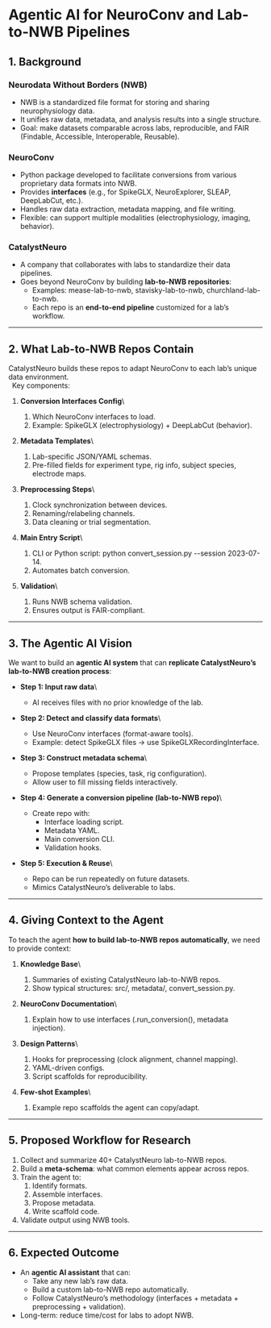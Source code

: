# <a name="_7dgwltq1cf03"></a>**Agentic AI for NeuroConv and Lab-to-NWB Pipelines**

## <a name="_49e22eqi4bh3"></a>**1. Background**

### <a name="_mhouat65mjaz"></a>**Neurodata Without Borders (NWB)**

- NWB is a standardized file format for storing and sharing neurophysiology
  data.
- It unifies raw data, metadata, and analysis results into a single structure.
- Goal: make datasets comparable across labs, reproducible, and FAIR (Findable,
  Accessible, Interoperable, Reusable).

### <a name="_4cs85pk2n8ea"></a>**NeuroConv**

- Python package developed to facilitate conversions from various proprietary
  data formats into NWB.
- Provides **interfaces** (e.g., for SpikeGLX, NeuroExplorer, SLEAP, DeepLabCut,
  etc.).
- Handles raw data extraction, metadata mapping, and file writing.
- Flexible: can support multiple modalities (electrophysiology, imaging,
  behavior).

### <a name="_701sqko3wlwu"></a>**CatalystNeuro**

- A company that collaborates with labs to standardize their data pipelines.
- Goes beyond NeuroConv by building **lab-to-NWB repositories**:
  - Examples: mease-lab-to-nwb, stavisky-lab-to-nwb, churchland-lab-to-nwb.
  - Each repo is an **end-to-end pipeline** customized for a lab’s workflow.

---

## <a name="_np7uhsm5sgbv"></a>**2. What Lab-to-NWB Repos Contain**

CatalystNeuro builds these repos to adapt NeuroConv to each lab’s unique data
environment.\
` `Key components:

1. **Conversion Interfaces Config**\
   1. Which NeuroConv interfaces to load.
   1. Example: SpikeGLX (electrophysiology) + DeepLabCut (behavior).

1. **Metadata Templates**\
   1. Lab-specific JSON/YAML schemas.
   1. Pre-filled fields for experiment type, rig info, subject species,
      electrode maps.

1. **Preprocessing Steps**\
   1. Clock synchronization between devices.
   1. Renaming/relabeling channels.
   1. Data cleaning or trial segmentation.

1. **Main Entry Script**\
   1. CLI or Python script: python convert_session.py --session 2023-07-14.
   1. Automates batch conversion.

1. **Validation**\
   1. Runs NWB schema validation.
   1. Ensures output is FAIR-compliant.

---

## <a name="_lppzgbqimkgm"></a>**3. The Agentic AI Vision**

We want to build an **agentic AI system** that can **replicate CatalystNeuro’s
lab-to-NWB creation process**:

- **Step 1: Input raw data**\
  - AI receives files with no prior knowledge of the lab.

- **Step 2: Detect and classify data formats**\
  - Use NeuroConv interfaces (format-aware tools).
  - Example: detect SpikeGLX files → use SpikeGLXRecordingInterface.

- **Step 3: Construct metadata schema**\
  - Propose templates (species, task, rig configuration).
  - Allow user to fill missing fields interactively.

- **Step 4: Generate a conversion pipeline (lab-to-NWB repo)**\
  - Create repo with:
    - Interface loading script.
    - Metadata YAML.
    - Main conversion CLI.
    - Validation hooks.

- **Step 5: Execution & Reuse**\
  - Repo can be run repeatedly on future datasets.
  - Mimics CatalystNeuro’s deliverable to labs.

---

## <a name="_q4h0l3lckcqh"></a>**4. Giving Context to the Agent**

To teach the agent **how to build lab-to-NWB repos automatically**, we need to
provide context:

1. **Knowledge Base**\
   1. Summaries of existing CatalystNeuro lab-to-NWB repos.
   1. Show typical structures: src/, metadata/, convert_session.py.

1. **NeuroConv Documentation**\
   1. Explain how to use interfaces (.run_conversion(), metadata injection).

1. **Design Patterns**\
   1. Hooks for preprocessing (clock alignment, channel mapping).
   1. YAML-driven configs.
   1. Script scaffolds for reproducibility.

1. **Few-shot Examples**\
   1. Example repo scaffolds the agent can copy/adapt.

---

## <a name="_zb5aznyn8tpr"></a>**5. Proposed Workflow for Research**

1. Collect and summarize 40+ CatalystNeuro lab-to-NWB repos.
1. Build a **meta-schema**: what common elements appear across repos.
1. Train the agent to:
   1. Identify formats.
   1. Assemble interfaces.
   1. Propose metadata.
   1. Write scaffold code.
1. Validate output using NWB tools.

---

## <a name="_4c4xomhcvd0v"></a>**6. Expected Outcome**

- An **agentic AI assistant** that can:
  - Take any new lab’s raw data.
  - Build a custom lab-to-NWB repo automatically.
  - Follow CatalystNeuro’s methodology (interfaces + metadata + preprocessing +
    validation).
- Long-term: reduce time/cost for labs to adopt NWB.
